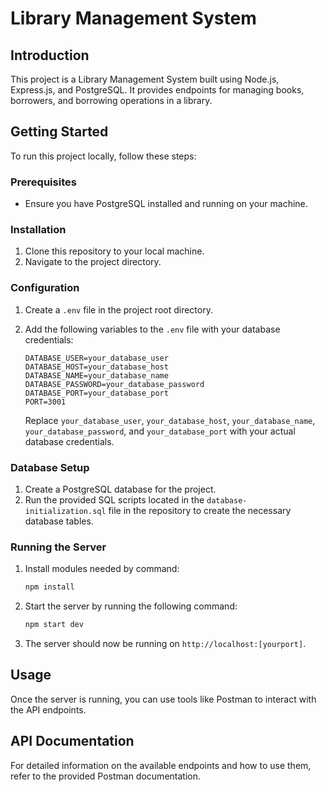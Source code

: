 # Library Management System

## Introduction
This project is a Library Management System built using Node.js, Express.js, and PostgreSQL. It provides endpoints for managing books, borrowers, and borrowing operations in a library.

## Getting Started
To run this project locally, follow these steps:

### Prerequisites
- Ensure you have PostgreSQL installed and running on your machine.

### Installation
1. Clone this repository to your local machine.
2. Navigate to the project directory.

### Configuration
1. Create a `.env` file in the project root directory.
2. Add the following variables to the `.env` file with your database credentials:

    ```
    DATABASE_USER=your_database_user
    DATABASE_HOST=your_database_host
    DATABASE_NAME=your_database_name
    DATABASE_PASSWORD=your_database_password
    DATABASE_PORT=your_database_port
    PORT=3001
    ```

    Replace `your_database_user`, `your_database_host`, `your_database_name`, `your_database_password`, and `your_database_port` with your actual database credentials.

### Database Setup
1. Create a PostgreSQL database for the project.
2. Run the provided SQL scripts located in the `database-initialization.sql` file in the repository to create the necessary database tables.

### Running the Server
1. Install modules needed by command:
    ```bash
    npm install
    ```
2. Start the server by running the following command:

    ```bash
    npm start dev
    ```

3. The server should now be running on `http://localhost:[yourport]`.

## Usage
Once the server is running, you can use tools like Postman to interact with the API endpoints.

## API Documentation
For detailed information on the available endpoints and how to use them, refer to the provided Postman documentation.
